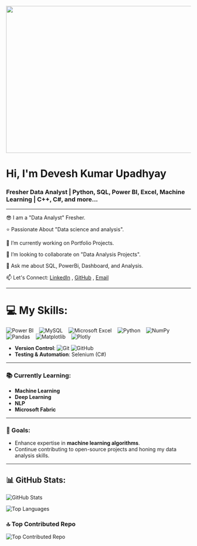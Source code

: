 <p align="left">
  <img src="https://media.giphy.com/media/SWoSkN6DxTszqIKEqv/giphy.gif" width="800" height="400" />
</p>

# Hi, I'm Devesh Kumar Upadhyay

### Fresher Data Analyst | Python, SQL, Power BI, Excel, Machine Learning | C++, C#, and more...

---

😎 I am a "Data Analyst" Fresher.

⭐ Passionate About "Data science and analysis".

🔭 I’m currently working on Portfolio Projects.

👯 I’m looking to collaborate on "Data Analysis Projects".

💬 Ask me about SQL, PowerBi, Dashboard, and Analysis.

📫 Let's Connect: [LinkedIn](https://www.linkedin.com/in/devesh-kumar-upadhyay) , [GitHub](https://github.com/devesh905) , [Email](mailto:deveshkumarupadhayay@gmail.com)

---

# 💻 My Skills:

![Power BI](https://img.shields.io/badge/Power%20BI-%230F75A8.svg?style=for-the-badge&logo=power-bi&logoColor=yellow) &nbsp;&nbsp;
![MySQL](https://img.shields.io/badge/mysql-%2300000f.svg?style=for-the-badge&logo=mysql&logoColor=white&labelColor=00008B) &nbsp;&nbsp;
![Microsoft Excel](https://img.shields.io/badge/Microsoft%20Excel-%23217346.svg?style=for-the-badge&logo=microsoft-excel&logoColor=white) &nbsp;&nbsp;
![Python](https://img.shields.io/badge/python-3670A0?style=for-the-badge&logo=python&logoColor=ffdd54) &nbsp;&nbsp;
![NumPy](https://img.shields.io/badge/numpy-%23013243.svg?style=for-the-badge&logo=numpy&logoColor=white) &nbsp;&nbsp;
![Pandas](https://img.shields.io/badge/pandas-%23150458.svg?style=for-the-badge&logo=pandas&logoColor=white) &nbsp;&nbsp;
![Matplotlib](https://img.shields.io/badge/Matplotlib-%23ffffff.svg?style=for-the-badge&logo=Matplotlib&logoColor=black) &nbsp;&nbsp;
![Plotly](https://img.shields.io/badge/Plotly-%233F4F75.svg?style=for-the-badge&logo=plotly&logoColor=white)

- **Version Control**: ![Git](https://img.shields.io/badge/-Git-F05032?logo=git&logoColor=white&style=flat-square) ![GitHub](https://img.shields.io/badge/-GitHub-181717?logo=github&logoColor=white&style=flat-square)
- **Testing & Automation**: Selenium (C#)

---

### 📚 Currently Learning:

- **Machine Learning**
- **Deep Learning**
- **NLP**
- **Microsoft Fabric**

---

### 🌱 Goals:

- Enhance expertise in **machine learning algorithms**.
- Continue contributing to open-source projects and honing my data analysis skills.
  
---

## 📊 GitHub Stats:
![GitHub Stats](https://github-readme-stats.vercel.app/api?username=devesh905&theme=radical&hide_border=false&include_all_commits=false&count_private=false)

![Top Languages](https://github-readme-stats.vercel.app/api/top-langs/?username=devesh905&theme=radical&hide_border=false&include_all_commits=false&count_private=false&layout=compact)

### 🔝 Top Contributed Repo
![Top Contributed Repo](https://github-contributor-stats.vercel.app/api?username=devesh905&limit=5&theme=radical&combine_all_yearly_contributions=true)


